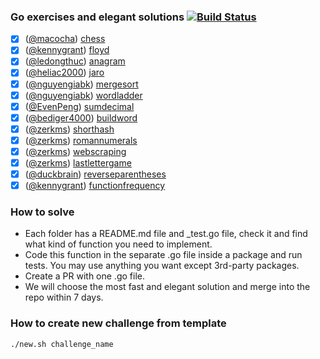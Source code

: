 ### Go exercises and elegant solutions [![Build Status](https://travis-ci.org/plutov/practice-go.svg?branch=master)](https://travis-ci.org/plutov/practice-go)

 - [x] ([@macocha](https://github.com/macocha)) [chess](https://github.com/plutov/practice-go/tree/master/chess)
 - [x] ([@kennygrant](https://github.com/kennygrant)) [floyd](https://github.com/plutov/practice-go/tree/master/floyd)
 - [x] ([@ledongthuc](https://github.com/ledongthuc)) [anagram](https://github.com/plutov/practice-go/tree/master/anagram)
 - [x] ([@heliac2000](https://github.com/heliac2000)) [jaro](https://github.com/plutov/practice-go/tree/master/jaro)
 - [x] ([@nguyengiabk](https://github.com/nguyengiabk)) [mergesort](https://github.com/plutov/practice-go/tree/master/mergesort)
 - [x] ([@nguyengiabk](https://github.com/nguyengiabk)) [wordladder](https://github.com/plutov/practice-go/tree/master/wordladder)
 - [x] ([@EvenPeng](https://github.com/EvenPeng)) [sumdecimal](https://github.com/plutov/practice-go/tree/master/sumdecimal)
 - [x] ([@bediger4000](https://github.com/bediger4000)) [buildword](https://github.com/plutov/practice-go/tree/master/buildword)
 - [x] ([@zerkms](https://github.com/zerkms)) [shorthash](https://github.com/plutov/practice-go/tree/master/shorthash)
 - [x] ([@zerkms](https://github.com/zerkms)) [romannumerals](https://github.com/plutov/practice-go/tree/master/romannumerals)
 - [x] ([@zerkms](https://github.com/zerkms)) [webscraping](https://github.com/plutov/practice-go/tree/master/webscraping)
 - [x] ([@zerkms](https://github.com/zerkms)) [lastlettergame](https://github.com/plutov/practice-go/tree/master/lastlettergame)
 - [x] ([@duckbrain](https://github.com/duckbrain)) [reverseparentheses](https://github.com/plutov/practice-go/tree/master/reverseparentheses)
 - [x] ([@kennygrant](https://github.com/kennygrant)) [functionfrequency](https://github.com/plutov/practice-go/tree/master/functionfrequency)

### How to solve

 - Each folder has a README.md file and _test.go file, check it and find what kind of function you need to implement.
 - Code this function in the separate .go file inside a package and run tests. You may use anything you want except 3rd-party packages.
 - Create a PR with one .go file.
 - We will choose the most fast and elegant solution and merge into the repo within 7 days.

### How to create new challenge from template

```
./new.sh challenge_name
```
